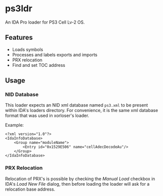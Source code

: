 # ps3ldr
An IDA Pro loader for PS3 Cell Lv-2 OS.

## Features
* Loads symbols
* Processes and labels exports and imports
* PRX relocation
* Find and set TOC address

## Usage
### NID Database
This loader expects an NID xml database named `ps3.xml` to be present within IDA's loaders directory. For convenience, it is the same xml database format that was used in xorloser's loader.

Example:

    <?xml version="1.0"?>
    <IdaInfoDatabase>
        <Group name="moduleName">
            <Entry id="0x1529E506" name="cellAdecDecodeAu"/>
        </Group>
    </IdaInfoDatabase>

### PRX Relocation
Relocation of PRX's is possible by checking the *Manual Load* checkbox in IDA's *Load New File* dialog, then before loading the loader will ask for a relocation base address.